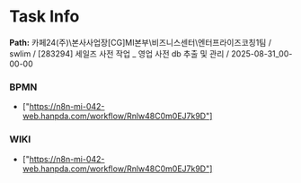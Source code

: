 # Task Info

**Path:** 카페24(주)\본사사업장\[CG]MI본부\비즈니스센터\엔터프라이즈코칭1팀 / swlim / [283294] 세일즈 사전 작업 _ 영업 사전 db 추출 및 관리 / 2025-08-31_00-00-00

### BPMN
- ["https://n8n-mi-042-web.hanpda.com/workflow/Rnlw48C0m0EJ7k9D"]

### WIKI
- ["https://n8n-mi-042-web.hanpda.com/workflow/Rnlw48C0m0EJ7k9D"]

